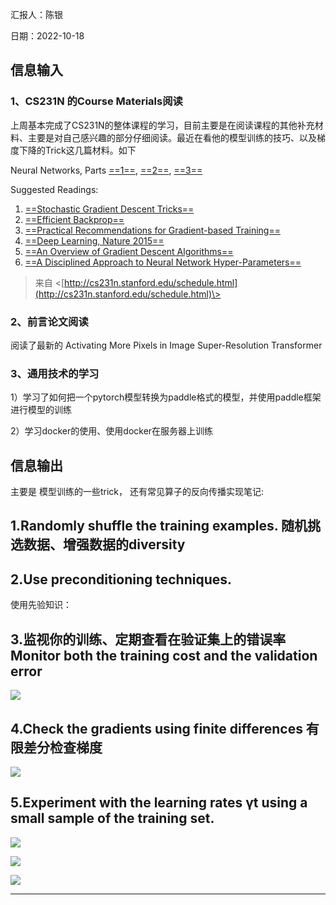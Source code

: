 汇报人：陈银

日期：2022-10-18

## 信息输入

### 1、CS231N 的Course Materials阅读

上周基本完成了CS231N的整体课程的学习，目前主要是在阅读课程的其他补充材料、主要是对自己感兴趣的部分仔细阅读。最近在看他的模型训练的技巧、以及梯度下降的Trick这几篇材料。如下

Neural Networks, Parts [==1==](http://cs231n.github.io/neural-networks-1), [==2==](http://cs231n.github.io/neural-networks-2), [==3==](http://cs231n.github.io/neural-networks-3)

Suggested Readings:

1. [==Stochastic Gradient Descent Tricks==](http://research.microsoft.com/pubs/192769/tricks-2012.pdf)
2. [==Efficient Backprop==](http://yann.lecun.com/exdb/publis/pdf/lecun-98b.pdf)
3. [==Practical Recommendations for Gradient-based Training==](https://arxiv.org/pdf/1206.5533v2.pdf)
4. [==Deep Learning, Nature 2015==](https://www.nature.com/articles/nature14539)
5. [==An Overview of Gradient Descent Algorithms==](https://ruder.io/optimizing-gradient-descent/)
6. [==A Disciplined Approach to Neural Network Hyper-Parameters==](https://arxiv.org/abs/1803.09820)



> 来自 <[http://cs231n.stanford.edu/schedule.html](http://cs231n.stanford.edu/schedule.html)\>

### 2、前言论文阅读

阅读了最新的 Activating More Pixels in Image Super-Resolution Transformer

### 3、通用技术的学习

  1）学习了如何把一个pytorch模型转换为paddle格式的模型，并使用paddle框架进行模型的训练

  2）学习docker的使用、使用docker在服务器上训练


## 信息输出

主要是 模型训练的一些trick， 还有常见算子的反向传播实现笔记:

## 1.Randomly shuffle the training examples. 随机挑选数据、增强数据的diversity

## 2.Use preconditioning techniques.

使用先验知识：

## 3.监视你的训练、定期查看在验证集上的错误率 Monitor both the training cost and the validation error



![](image_1.7f3889f1.png)

## 4.Check the gradients using finite differences 有限差分检查梯度

![](image_2.a06aa0f0.png)



## 5.Experiment with the learning rates γt using a small sample of the training set.

![](image_3.19c18771.png)



![](image_4.f34c3213.png)



![](image_5.dbf3be93.png)








-----


